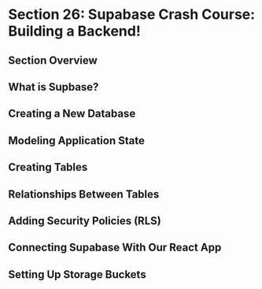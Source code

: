 # Section 26: Supabase Crash Course: Building a Backend!

## Section Overview

## What is Supbase?

## Creating a New Database

## Modeling Application State

## Creating Tables

## Relationships Between Tables

## Adding Security Policies (RLS)

## Connecting Supabase With Our React App

## Setting Up Storage Buckets
